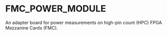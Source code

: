# FMC_POWER_MODULE
An adapter board for power measurements on high-pin count (HPC) FPGA Mezzanine Cards (FMC).